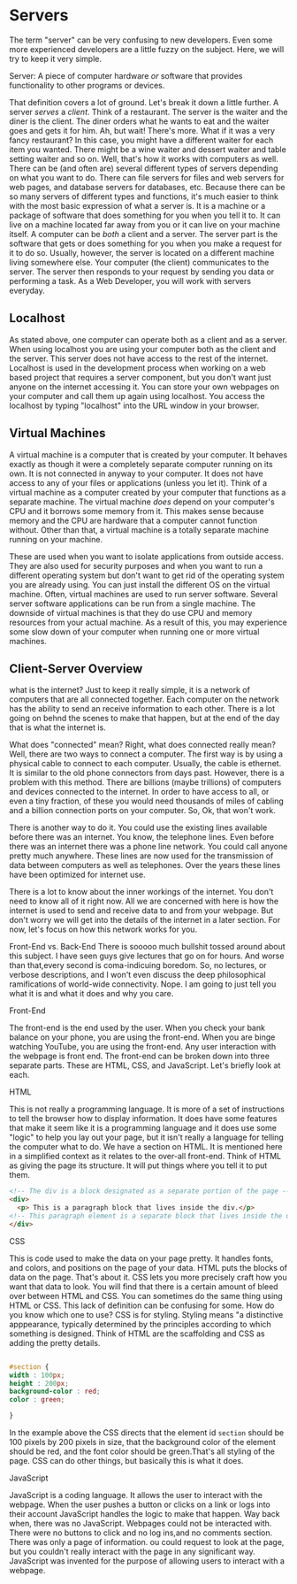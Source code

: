# Servers

The term "server" can be very confusing to new developers. Even some more experienced developers are a little fuzzy on
the subject. Here, we will try to keep it very simple.

Server: A piece of computer hardware *or* software that provides functionality to other programs or devices.

That definition covers a lot of ground. Let's break it down a little further. A server *serves* a *client*. Think of a
restaurant. The server is the waiter and the diner is the client. The diner orders what he wants to eat and the waiter
goes and gets it for him. Ah, but wait! There's more. What if it was a very fancy restaurant? In this case, you might
have a different waiter for each item you wanted. There might be a wine waiter and dessert waiter and table setting
waiter and so on. Well, that's how it works with computers as well. There can be (and often are) several different types
of servers depending on what you want to do. There can file servers for files and web servers for web pages, and
database servers for databases, etc. Because there can be so many servers of different types and functions, it's much
easier to think with the most basic expression of what a server is. It is a machine or a package of software that does
something for you when you tell it to. It can live on a machine located far away from you or it can live on your machine
itself. A computer can be *both* a client and a server. The server part is the software that gets or does something for
you when you make a request for it to do so. Usually, however, the server is located on a different machine living
somewhere else. Your computer (the client) communicates to the server. The server then responds to your request by
sending you data or performing a task. As a Web Developer, you will work with servers everyday.

## Localhost

As stated above, one computer can operate both as a client and as a server. When using localhost you are using your
computer both as the client and the server. This server does not have access to the rest of the internet. Localhost is
used in the development process when working on a web based project that requires a server component, but you don't want
just anyone on the internet accessing it. You can store your own webpages on your computer and call them up again using
localhost.  You access the localhost by typing "localhost" into the URL window in your browser.

## Virtual Machines

A virtual machine is a computer that is created by your computer. It behaves exactly as though it were a completely
separate computer running on its own. It is not connected in anyway to your computer. It does not have access to any of
your files or applications (unless you let it). Think of a virtual machine as a computer created by your computer that
functions as a separate machine. The virtual machine *does* depend on your computer's CPU and it borrows some memory
from it. This makes sense because memory and the CPU are hardware that a computer cannot function without. Other than
that, a virtual machine is a totally separate machine running on your machine.

These are used when you want to isolate applications from outside access. They are also used for security purposes and
when you want to run a different operating system but don't want to get rid of the operating system you are already
using. You can just install the different OS on the virtual machine. Often, virtual machines are used to run server software.
Several server software applications can be run from a single machine.
The downside of virtual machines is that they do use
CPU and memory resources from your actual machine. As a result of this, you may experience some slow down of your
computer when running one or more virtual machines.

## Client-Server Overview

what is the internet? Just to keep it really simple, it is a network of computers that are all connected together.
Each computer on the network has the ability to send an receive information to each other. There is a lot going on behnd the
scenes to make that happen, but at the end of the day that is what the internet is.  

What does "connected" mean?  Right, what does connected really mean? Well, there are two ways to connect a computer.
The first way is by using a physical cable to connect to each computer. Usually, the cable is ethernet. It is similar to
the old phone connectors from days past. However, there is a problem with this method. There are billions (maybe trillions)
of computers and devices connected to the internet. In order to have access to all, or even a tiny fraction, of these you
would need thousands of miles of cabling and a billion connection ports on your computer. So, Ok, that won't work.

There is another way to do it. You could use the existing lines available before there was an internet.
You know, the telephone lines. Even before there was an internet there was a phone line network. You could call anyone
pretty much anywhere. These lines are now used for the transmission of data between computers as well as telephones.
Over the years these lines have been optimized for internet use.

There is a lot to know about the inner workings of the internet. You don't need to know all of it right now.
All we are concerned with here is how the internet is used to send and receive data to and from your webpage. But don't worry
we will get into the details of the internet in a later section. For now, let's focus on how this network works for you.

Front-End vs. Back-End
There is sooooo much bullshit tossed around about this subject. I have seen guys give lectures that go on for hours.
And worse than that,every second is coma-indicuing boredom.
So, no lectures, or verbose descriptions, and I won't even discuss the deep philosophical ramifications of world-wide
connectivity. Nope. I am going to just tell you what
it is and what it does and why you care.  

Front-End

The front-end is the end used by the user. When you check your bank balance on your phone, you are using the front-end.
When you are binge watching YouTube, you are using the front-end. Any user interaction with the webpage is front end.
The front-end can be broken down into three separate parts.
These are HTML, CSS, and JavaScript. Let's briefly look at each.

HTML

This is not really a programming language. It is more of a set of instructions to tell the browser how to display
information. It does have some features that make it seem like it is a programming language and it does use some "logic" to
help you lay out your page, but it isn't really a language for telling the computer what to do. We have a section on HTML.
It is mentioned here in a simplified context as it relates to the over-all front-end. Think of HTML as giving the page its
structure. It will put things where you tell it to put them.

```html
<!-- The div is a block designated as a separate portion of the page -->
<div> 
  <p> This is a paragraph block that lives inside the div.</p>
<!-- This paragraph element is a separate block that lives inside the div block -->
</div>  

```

CSS

This is code used to make the data on your page pretty. It handles fonts, and colors, and positions on the page of your data.
HTML puts the blocks of data on the page. That's about it. CSS lets you more precisely craft how you want that data to look.
You will find that there is a certain amount of bleed over between HTML and CSS. You can sometimes do the same thing using
HTML or CSS. This lack of definition can be confusing for some. How do you know which one to use? CSS is for styling.
Styling means "a distinctive apppearance, typically determined by the principles according to which something is designed.
Think of HTML are the scaffolding and CSS as adding the pretty details.

```css

#section {
width : 100px;
height : 200px;
background-color : red;
color : green;

}
```

In the example above the CSS directs that the element id `section` should be 100 pixels by 200 pixels in size, that the
background color of the element should be red, and the
font color should be green.That's all styling of the page. CSS can do other things, but basically this is what it does.

JavaScript

JavaScript is a coding language. It allows the user to interact with the webpage. When the user pushes a button or clicks on
a link or logs into their account JavaScript handles the logic to make that happen. Way back when, there was no JavaScript.
Webpages could not be interacted with. There were no buttons to click and no log ins,and no comments section. There was only
a page of information.
ou could request to look at the page, but you couldn't really interact with the page in any significant way.
JavaScript was invented for the purpose of allowing users to interact with a webpage.
